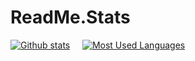 # ReadMe.Stats
[![Github stats](https://github-readme-stats.vercel.app/api?username=RedCat888&theme=radical)](https://github.com/anuraghazra/github-readme-stats) &nbsp;&nbsp;&nbsp; [![Most Used Languages](https://github-readme-stats.vercel.app/api/top-langs/?username=Blue-Robin-Taken&theme=shadow_red)](https://github.com/anuraghazra/github-readme-stats)
